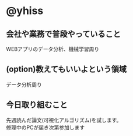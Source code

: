 # @yhiss

## 会社や業務で普段やっていること
WEBアプリのデータ分析、機械学習周り

## (option)教えてもいいよという領域
データ分析周り

## 今日取り組むこと
先週読んだ論文(可視化アルゴリズム)を試します。  
修理中のPCが届き次第参加します
